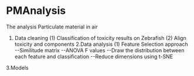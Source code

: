 # PMAnalysis
The analysis Particulate material in air
1. Data cleaning
(1) Classification of toxicity results on Zebrafish
(2) Align toxicity and components 
2.Data analysis
(1) Feature Selection approach
    --Similitude matrix
    --ANOVA F values 
    --Draw the distribution between each feature and classification
    --Reduce dimensions using t-SNE
    
3.Models

